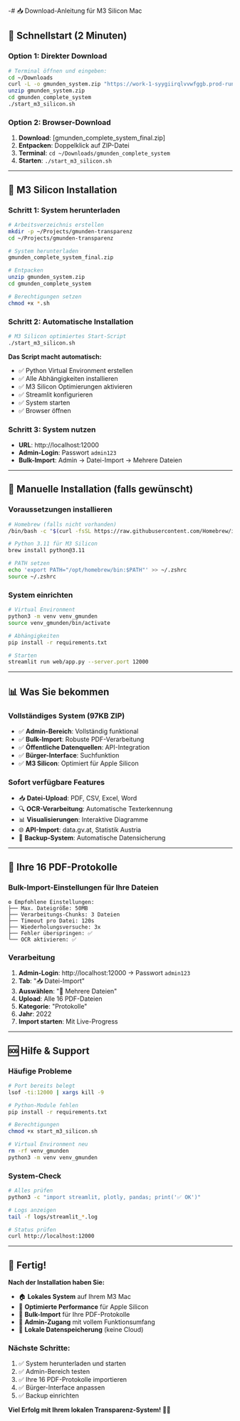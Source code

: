 -# 📥 Download-Anleitung für M3 Silicon Mac

## 🚀 **Schnellstart (2 Minuten)**

### **Option 1: Direkter Download**
```bash
# Terminal öffnen und eingeben:
cd ~/Downloads
curl -L -o gmunden_system.zip "https://work-1-syygiirqlvvwfggb.prod-runtime.all-hands.dev/gmunden_complete_system_final.zip"
unzip gmunden_system.zip
cd gmunden_complete_system
./start_m3_silicon.sh
```

### **Option 2: Browser-Download**
1. **Download**: [gmunden_complete_system_final.zip]
2. **Entpacken**: Doppelklick auf ZIP-Datei
3. **Terminal**: `cd ~/Downloads/gmunden_complete_system`
4. **Starten**: `./start_m3_silicon.sh`

---

## 🍎 **M3 Silicon Installation**

### **Schritt 1: System herunterladen**
```bash
# Arbeitsverzeichnis erstellen
mkdir -p ~/Projects/gmunden-transparenz
cd ~/Projects/gmunden-transparenz

# System herunterladen
gmunden_complete_system_final.zip

# Entpacken
unzip gmunden_system.zip
cd gmunden_complete_system

# Berechtigungen setzen
chmod +x *.sh
```

### **Schritt 2: Automatische Installation**
```bash
# M3 Silicon optimiertes Start-Script
./start_m3_silicon.sh
```

**Das Script macht automatisch:**
- ✅ Python Virtual Environment erstellen
- ✅ Alle Abhängigkeiten installieren
- ✅ M3 Silicon Optimierungen aktivieren
- ✅ Streamlit konfigurieren
- ✅ System starten
- ✅ Browser öffnen

### **Schritt 3: System nutzen**
- **URL**: http://localhost:12000
- **Admin-Login**: Passwort `admin123`
- **Bulk-Import**: Admin → Datei-Import → Mehrere Dateien

---

## 🔧 **Manuelle Installation (falls gewünscht)**

### **Voraussetzungen installieren**
```bash
# Homebrew (falls nicht vorhanden)
/bin/bash -c "$(curl -fsSL https://raw.githubusercontent.com/Homebrew/install/HEAD/install.sh)"

# Python 3.11 für M3 Silicon
brew install python@3.11

# PATH setzen
echo 'export PATH="/opt/homebrew/bin:$PATH"' >> ~/.zshrc
source ~/.zshrc
```

### **System einrichten**
```bash
# Virtual Environment
python3 -m venv venv_gmunden
source venv_gmunden/bin/activate

# Abhängigkeiten
pip install -r requirements.txt

# Starten
streamlit run web/app.py --server.port 12000
```

---

## 📊 **Was Sie bekommen**

### **Vollständiges System (97KB ZIP)**
- ✅ **Admin-Bereich**: Vollständig funktional
- ✅ **Bulk-Import**: Robuste PDF-Verarbeitung
- ✅ **Öffentliche Datenquellen**: API-Integration
- ✅ **Bürger-Interface**: Suchfunktion
- ✅ **M3 Silicon**: Optimiert für Apple Silicon

### **Sofort verfügbare Features**
- 📥 **Datei-Upload**: PDF, CSV, Excel, Word
- 🔍 **OCR-Verarbeitung**: Automatische Texterkennung
- 📊 **Visualisierungen**: Interaktive Diagramme
- 🌐 **API-Import**: data.gv.at, Statistik Austria
- 💾 **Backup-System**: Automatische Datensicherung

---

## 🎯 **Ihre 16 PDF-Protokolle**

### **Bulk-Import-Einstellungen für Ihre Dateien**
```
⚙️ Empfohlene Einstellungen:
├── Max. Dateigröße: 50MB
├── Verarbeitungs-Chunks: 3 Dateien
├── Timeout pro Datei: 120s
├── Wiederholungsversuche: 3x
├── Fehler überspringen: ✅
└── OCR aktivieren: ✅
```

### **Verarbeitung**
1. **Admin-Login**: http://localhost:12000 → Passwort `admin123`
2. **Tab**: "📥 Datei-Import"
3. **Auswählen**: "📁 Mehrere Dateien"
4. **Upload**: Alle 16 PDF-Dateien
5. **Kategorie**: "Protokolle"
6. **Jahr**: 2022
7. **Import starten**: Mit Live-Progress

---

## 🆘 **Hilfe & Support**

### **Häufige Probleme**
```bash
# Port bereits belegt
lsof -ti:12000 | xargs kill -9

# Python-Module fehlen
pip install -r requirements.txt

# Berechtigungen
chmod +x start_m3_silicon.sh

# Virtual Environment neu
rm -rf venv_gmunden
python3 -m venv venv_gmunden
```

### **System-Check**
```bash
# Alles prüfen
python3 -c "import streamlit, plotly, pandas; print('✅ OK')"

# Logs anzeigen
tail -f logs/streamlit_*.log

# Status prüfen
curl http://localhost:12000
```

---

## 🎉 **Fertig!**

**Nach der Installation haben Sie:**
- 🏠 **Lokales System** auf Ihrem M3 Mac
- 🚀 **Optimierte Performance** für Apple Silicon
- 📁 **Bulk-Import** für Ihre PDF-Protokolle
- 🔐 **Admin-Zugang** mit vollem Funktionsumfang
- 💾 **Lokale Datenspeicherung** (keine Cloud)

### **Nächste Schritte:**
1. ✅ System herunterladen und starten
2. ✅ Admin-Bereich testen
3. ✅ Ihre 16 PDF-Protokolle importieren
4. ✅ Bürger-Interface anpassen
5. ✅ Backup einrichten

**Viel Erfolg mit Ihrem lokalen Transparenz-System! 🍎🚀**
